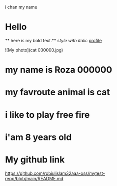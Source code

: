 
i chan my name
# Hello
** here is my bold text.**
*style with italic*
[profile](https://github.com/robiulislam32aaa-oss/mytest-repo)

![My photo](cat 000000.jpg)
# my name is Roza 000000
# my favroute animal is cat
# i like to play free fire 
# i'am 8 years old


# My github link 

https://github.com/robiulislam32aaa-oss/mytest-repo/blob/main/README.md
